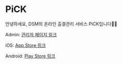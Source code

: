 # PiCK
안녕하세요, DSM의 온라인 출결관리 서비스 PiCK입니다👋🏻


Admin: [관리자 페이지 링크](https://pick-admin.xquare.app)

iOS: [App Store 링크](https://apps.apple.com/kr/app/pick-dsm%EC%9D%84-%EC%9C%84%ED%95%9C-%ED%95%99%EA%B5%90-%EA%B4%80%EB%A6%AC-%EC%84%9C%EB%B9%84%EC%8A%A4/id6479209480)

Android: [Play Store 링크](https://play.google.com/store/apps/details?id=com.sixstandard.PICK)
